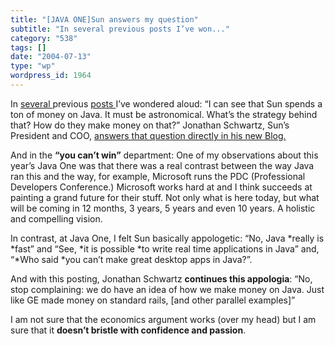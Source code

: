 ```yaml
---
title: "[JAVA ONE]Sun answers my question"
subtitle: "In several previous posts I’ve won..."
category: "538"
tags: []
date: "2004-07-13"
type: "wp"
wordpress_id: 1964
---
```

In [several ](/weblogs/archives/000449.html)previous [posts ](/weblogs/archives/000446.html)I’ve wondered aloud: “I can see that Sun spends a ton of money on Java. It must be astronomical. What’s the strategy behind that? How do they make money on that?”
Jonathan Schwartz, Sun’s President and COO, [answers that question directly in his new Blog.](http://blogs.sun.com/roller/page/jonathan/20040712)

And in the **“you can’t win”** department: One of my observations about this year’s Java One was that there was a real contrast between the way Java ran this and the way, for example, Microsoft runs the PDC (Professional Developers Conference.) Microsoft works hard at and I think succeeds at painting a grand future for their stuff. Not only what is here today, but what will be coming in 12 months, 3 years, 5 years and even 10 years. A holistic and compelling vision.

In contrast, at Java One, I felt Sun basically appologetic: “No, Java *really is *fast” and “See, *it is possible *to write real time applications in Java” and, “*Who said *you can’t make great desktop apps in Java?”.

And with this posting, Jonathan Schwartz **continues this appologia**: “No, stop complaining: we do have an idea of how we make money on Java. Just like GE made money on standard rails, [and other parallel examples]”

I am not sure that the economics argument works (over my head) but I am sure that it **doesn’t bristle with confidence and passion**.
